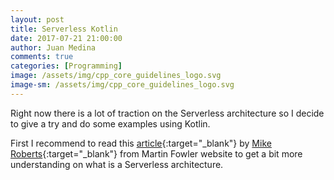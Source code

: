 ```yaml
---
layout: post
title: Serverless Kotlin
date: 2017-07-21 21:00:00
author: Juan Medina
comments: true
categories: [Programming]
image: /assets/img/cpp_core_guidelines_logo.svg
image-sm: /assets/img/cpp_core_guidelines_logo.svg
---
```


Right now there is a lot of traction on the Serverless architecture so I decide to give a try and do some examples using Kotlin.

First I recommend to read this [article](https://martinfowler.com/articles/serverless.html){:target="_blank"} by [Mike Roberts](https://twitter.com/mikebroberts){:target="_blank"} from Martin Fowler website to get a bit more understanding on what is a Serverless architecture.


